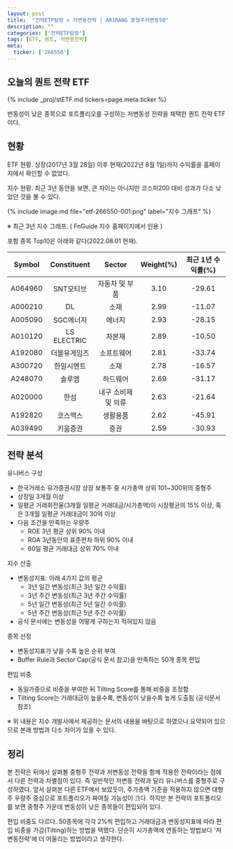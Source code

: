 ```yaml
---
layout: post
title:  "전략ETF탐방 × 저변동전략 │ ARIRANG 중형주저변동50"
description: ""
categories: ['전략ETF탐방']
tags: [ETF, 퀀트, 저변동전략]
meta:
  ticker: ['266550']
---
```


## 오늘의 퀀트 전략 ETF

{% include _proj/stETF.md tickers=page.meta.ticker %}

번동성이 낮은 종목으로 포트폴리오를 구성하는 저변동성 전략을 채택한 퀀트 전략 ETF이다. 

## 현황

ETF 현황. 상장(2017년 3월 28일) 이후 현재(2022년 8월 1일)까지 수익률을 홈페이지에서 확인할 수 없었다. 

지수 현황. 최근 3년 동안을 보면, 큰 차이는 아니지만 코스피200 대비 성과가 다소 낮았던 것을 볼 수 있다. 

{% include image.md file="etf-266550-001.png" label="지수 그래프" %}

※ 최근 3년 지수 그래프. ( FnGuide 지수 홈페이지에서 인용 )

포함 종목 Top10은 아래와 같다(2022.08.01 현재). 

|  Symbol |  Constituent |        Sector       | Weight(%) | 최근 1년 수익률(%) |
|:-------:|:------------:|:-------------------:|:---------:|:------------------:|
| A064960 | SNT모티브    | 자동차 및 부품      |      3.10 |             -29.61 |
| A000210 | DL           | 소재                |      2.99 |             -11.07 |
| A005090 | SGC에너지    | 에너지              |      2.93 |             -28.15 |
| A010120 | LS ELECTRIC  | 자본재              |      2.89 |             -10.50 |
| A192080 | 더블유게임즈 | 소프트웨어          |      2.81 |             -33.74 |
| A300720 | 한일시멘트   | 소재                |      2.78 |             -16.57 |
| A248070 | 솔루엠       | 하드웨어            |      2.69 |             -31.17 |
| A020000 | 한섬         | 내구 소비재 및 의류 |      2.63 |             -21.64 |
| A192820 | 코스맥스     | 생활용품            |      2.62 |             -45.91 |
| A039490 | 키움증권     | 증권                |      2.59 |             -30.93 |


## 전략 분석

유니버스 구성
* 한국거래소 유가증권시장 상장 보통주 중 시가총액 상위 101~300위의 중형주
* 상장일 3개월 이상
* 일평균 거래회전율(3개월 일평균 거래대금/시가총액)이 시장평균의 15% 이상, 혹은 3개월 일평균 거래대금이 30억 이상
* 다음 조건을 만족하는 우량주
  - ROE 3년 평균 상위 90% 이내
  - ROA 3년동안의 표준편차 하위 90% 이내
  - 60일 평균 거래대금 상위 70% 이내

지수 산출
* 변동성지표: 아래 4가지 값의 평균
  - 3년 일간 변동성(최근 3년 일간 수익률) 
  - 3년 주간 변동성(최근 3년 주간 수익률)
  - 5년 일간 변동성(최근 5년 일간 수익률)
  - 5년 주간 변동성(최근 5년 주간 수익률)
* 공식 문서에는 변동성을 어떻게 구하는지 적혀있지 않음

종목 선정
* 변동성지표가 낮을 수록 높은 순위 부여
* Buffer Rule과 Sector Cap(공식 문서 참고)을 만족하는 50개 종목 편입

편입 비중
* 동일가중으로 비중을 부여한 뒤 Tilting Score를 통해 비중을 조정함
* Tilting Score는 거래대금이 높을수록, 변동성이 낮을수록 높게 도출됨 (공식문서 참조)

※ 위 내용은 지수 개발사에서 제공하는 문서의 내용을 바탕으로 하였으나 요약되어 있으므로 본래 방법과 다소 차이가 있을 수 있다.

## 정리

본 전략은 뒤에서 살펴볼 중형주 전략과 저변동성 전략을 함께 적용한 전략이라는 점에서 다른 전력과 차별점이 있다. 즉 일반적인 저변동 전략과 달리 유니버스를 중형주로 구성하였다. 앞서 살펴본 다른 ETF에서 보았듯이, 주가총액 기준을 적용하지 않으면 대형주 우량주 중심으로 포트폴리오가 짜여질 가능성이 크다. 하지만 본 전략의 포트폴리오를 보면 중형주 가운데 변동성이 낮은 종목들이 편입되어 있다. 

편입 비중도 다르다. 50종목에 각각 2%씩 편입하고 거래대금과 변동성지표에 따라 편입 비중을 가감(Tilting)하는 방법을 택했다. 단순히 시가총액에 연동하는 방법보다 '저변동전략'에 더 어울리는 방법이라고 생각한다. 


